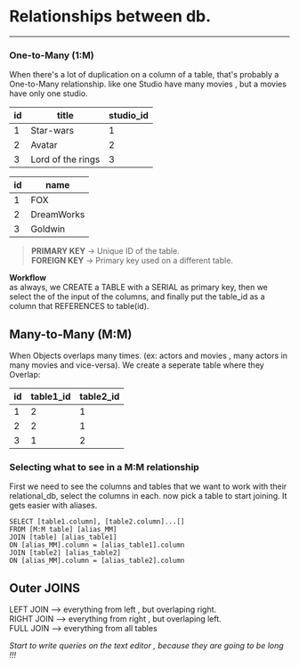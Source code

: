 # Relationships between db.
---
### **One-to-Many**  (1:M)
When there's a lot of duplication on a column of a table, that's probably a
One-to-Many relationship. like one Studio have many movies , but a movies have
only one studio.

|id|title|studio_id|    
|--|-----|---------|
|1|Star-wars|1|
|2|Avatar|2|
|3|Lord of the rings|3|

|id|name|
|--|----|
|1|FOX  
|2|DreamWorks
|3|Goldwin

>**PRIMARY KEY** -> Unique ID of the table.  
>**FOREIGN KEY** -> Primary key used on a different table.

  
**Workflow**  
as always, we CREATE a TABLE with a SERIAL as primary key, then we
select the of the input of the columns, and finally put the table_id
as a column that REFERENCES to table(id).

## **Many-to-Many (M:M)**
When Objects overlaps many times. (ex: actors and movies , many actors in many movies and vice-versa). We create a seperate table where they Overlap:

|id|table1_id|table2_id|
|--|---------|---------|
|1|2|1|
|2|2|1|
|3|1|2|

### **Selecting what to see in a M:M relationship**
First we need to see the columns and tables that we want to work with their relational_db,
select the columns in each. now pick a table to start joining. It gets easier with aliases.

```
SELECT [table1.column], [table2.column]...[]
FROM [M:M table] [alias_MM]
JOIN [table] [alias_table1]
ON [alias_MM].column = [alias_table1].column
JOIN [table2] [alias_table2]
ON [alias_MM].column = [alias_table2].column

```


## **Outer JOINS**  
LEFT JOIN --> everything from left , but overlaping right.  
RIGHT JOIN --> everything from right , but overlaping left.  
FULL JOIN --> everything from all tables

_Start to write queries on the text editor , because they are going to be long !!!_
